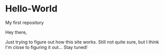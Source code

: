# Hello-World
My first repository

Hey there, 

Just trying to figure out how this site works. Still not quite sure, but I think I'm close to figuring it out... Stay tuned! 
